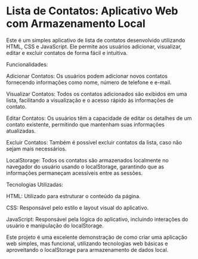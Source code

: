 # Lista de Contatos: Aplicativo Web com Armazenamento Local

Este é um simples aplicativo de lista de contatos desenvolvido utilizando HTML, CSS e JavaScript. Ele permite aos usuários adicionar, visualizar, editar e excluir contatos de forma fácil e intuitiva.

Funcionalidades:

Adicionar Contatos: Os usuários podem adicionar novos contatos fornecendo informações como nome, número de telefone e e-mail.

Visualizar Contatos: Todos os contatos adicionados são exibidos em uma lista, facilitando a visualização e o acesso rápido às informações de contato.

Editar Contatos: Os usuários têm a capacidade de editar os detalhes de um contato existente, permitindo que mantenham suas informações atualizadas.

Excluir Contatos: Também é possível excluir contatos da lista, caso não sejam mais necessários.

LocalStorage: Todos os contatos são armazenados localmente no navegador do usuário usando o localStorage, garantindo que as informações permaneçam acessíveis entre as sessões.

Tecnologias Utilizadas:

HTML: Utilizado para estruturar o conteúdo da página.

CSS: Responsável pelo estilo e layout visual do aplicativo.

JavaScript: Responsável pela lógica do aplicativo, incluindo interações do usuário e manipulação do localStorage.

Este projeto é uma excelente demonstração de como criar uma aplicação web simples, mas funcional, utilizando tecnologias web básicas e aproveitando o localStorage para armazenamento de dados local.
